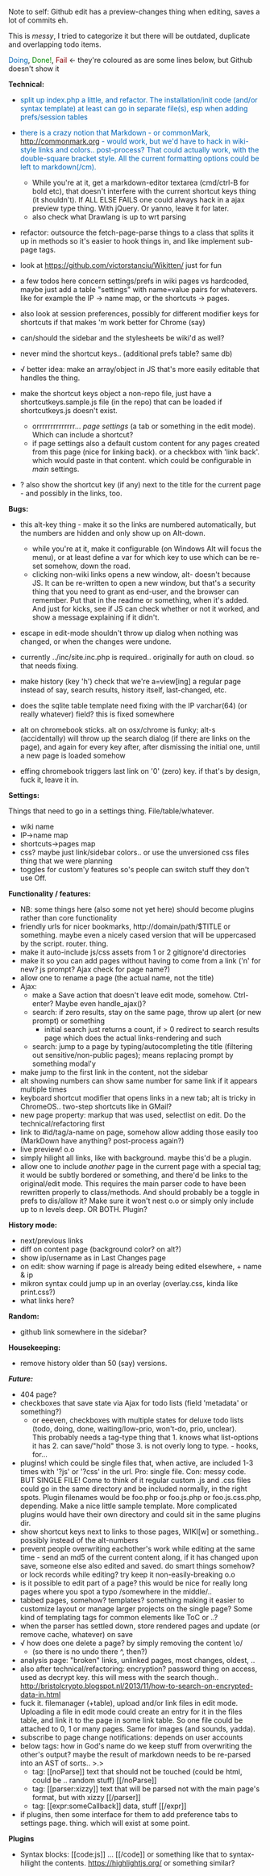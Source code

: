 Note to self: Github edit has a preview-changes thing when editing, saves a lot of commits eh.

This is *messy*, I tried to categorize it but there will be outdated, duplicate and overlapping todo items.

<span style="color: #0064B8;">Doing</span>, <span style="color: #080;">Done!</span>, <span style="color: #800;">Fail</span> ← they're coloured as are some lines below, but Github doesn't show it

**Technical:**

- <span style="color: #0064B8;">split up index.php a little, and refactor. The installation/init code (and/or syntax template) at least can go in separate file(s), esp when adding prefs/session tables</span>
- <span style="color: #0064B8;">there is a crazy notion that Markdown - or commonMark, http://commonmark.org - would work, but we'd have to hack in wiki-style links and colors.. post-process? That could actually work, with the double-square bracket style. All the current formatting options could be left to markdown(/cm).</span>
  - While you're at it, get a markdown-editor textarea (cmd/ctrl-B for bold etc), that doesn't interfere with the current shortcut keys thing (it shouldn't). If ALL ELSE FAILS one could always hack in a ajax preview type thing. With jQuery. Or yanno, leave it for later.
  - also check what Drawlang is up to wrt parsing
- refactor: outsource the fetch-page-parse things to a class that splits it up in methods so it's easier to hook things in, and like implement sub-page tags.
- look at https://github.com/victorstanciu/Wikitten/ just for fun
- a few todos here concern settings/prefs in wiki pages vs hardcoded, maybe just add a table "settings" with name=value pairs for whatevers. like for example the IP -> name map, or the shortcuts -> pages.
- also look at session preferences, possibly for different modifier keys for shortcuts if that makes 'm work better for Chrome (say)

- can/should the sidebar and the stylesheets be wiki'd as well?
- never mind the shortcut keys.. (additional prefs table? same db)

- √ better idea: make an array/object in JS that's more easily editable that handles the thing.
- make the shortcut keys object a non-repo file, just have a shortcutkeys.sample.js file (in the repo) that can be loaded if shortcutkeys.js doesn't exist.
  - orrrrrrrrrrrrrr... *page settings* (a tab or something in the edit mode). Which can include a shortcut?
  - if page settings also a default custom content for any pages created from this page (nice for linking back). or a checkbox with 'link back'. which would paste in that content. which could be configurable in *main* settings.
- ? also show the shortcut key (if any) next to the title for the current page - and possibly in the links, too.


**Bugs:**

- this alt-key thing - make it so the links are numbered automatically, but the numbers are hidden and only show up on Alt-down.
  - while you're at it, make it configurable (on Windows Alt will focus the menu), or at least define a var for which key to use which can be re-set somehow, down the road.
  - clicking non-wiki links opens a new window, alt-<num> doesn't because JS. It can be re-written to open a new window, but that's a security thing that you need to grant as end-user, and the browser can remember. Put that in the readme or something, when it's added. And just for kicks, see if JS can check whether or not it worked, and show a message explaining if it didn't.
- escape in edit-mode shouldn't throw up dialog when nothing was changed, or when the changes were undone.
- currently ../inc/site.inc.php is required.. originally for auth on cloud. so that needs fixing.
- make history (key 'h') check that we're a=view[ing] a regular page instead of say, search results, history itself, last-changed, etc.
- does the sqlite table template need fixing with the IP varchar(64) (or really whatever) field? this is fixed somewhere

- alt on chromebook sticks. alt on osx/chrome is funky; alt-s (accidentally) will throw up the search dialog (if there are links on the page), and again for every key after, after dismissing the initial one, until a new page is loaded somehow
- effing chromebook triggers last link on '0' (zero) key. if that's by design, fuck it, leave it in.


**Settings:**

Things that need to go in a settings thing. File/table/whatever.

- wiki name
- IP->name map
- shortcuts->pages map
- css? maybe just link/sidebar colors.. or use the unversioned css files thing that we were planning
- toggles for custom'y features so's people can switch stuff they don't use Off.


**Functionality / features:**

- NB: some things here (also some not yet here) should become plugins rather than core functionality
- friendly urls for nicer bookmarks, http://domain/path/$TITLE or something. maybe even a nicely cased version that will be uppercased by the script. router. thing.
- make it auto-include js/css assets from 1 or 2 gitignore'd directories
- make it so you can add pages without having to come from a link ('n' for new? js prompt? Ajax check for page name?)
- allow one to rename a page (the actual name, not the title)
- Ajax:
  - make a Save action that doesn't leave edit mode, somehow. Ctrl-enter? Maybe even handle_ajax()?
  - search: if zero results, stay on the same page, throw up alert (or new prompt) or something
    - initial search just returns a count, if > 0 redirect to search results page which does the actual links-rendering and such
  - search: jump to a page by typing/autocompleting the title (filtering out sensitive/non-public pages); means replacing prompt by something modal'y
- make <tab> jump to the first link in the content, not the sidebar
- alt showing numbers can show same number for same link if it appears multiple times
- keyboard shortcut modifier that opens links in a new tab; alt is tricky in ChromeOS.. two-step shortcuts like in GMail?
- new page property: markup that was used, selectlist on edit. Do the technical/refactoring first
- link to #id/tag/a-name on page, somehow allow adding those easily too (MarkDown have anything? post-process again?)
- live preview! o.o
- simply hilight all links, like with background. maybe this'd be a plugin.
- allow one to include *another* page in the current page with a special tag; it would be subtly bordered or something, and there'd be links to the original/edit mode. This requires the main parser code to have been rewritten properly to class/methods. And should probably be a toggle in prefs to dis/allow it? Make sure it won't nest o.o or simply only include up to n levels deep. OR BOTH. Plugin?

**History mode:**

- next/previous links
- diff on content page (background color? on alt?)
- show ip/username as in Last Changes page
- on edit: show warning if page is already being edited elsewhere, + name & ip
- mikron syntax could jump up in an overlay (overlay.css, kinda like print.css?)
- what links here?


**Random:**
- github link somewhere in the sidebar?


**Housekeeping:**

- remove history older than 50 (say) versions.


***Future:***

- 404 page?
- checkboxes that save state via Ajax for todo lists (field 'metadata' or something?)
  - or eeeven, checkboxes with multiple states for deluxe todo lists (todo, doing, done, waiting/low-prio, won't-do, prio, unclear).  
    This probably needs a tag-type thing that 1. knows what list-options it has 2. can save/"hold" those 3. is not overly long to type.  - hooks, for...
- plugins! which could be single files that, when active, are included 1-3 times with '?js' or '?css' in the url. Pro: single file. Con: messy code. BUT SINGLE FILE! Come to think of it regular custom .js and .css files could go in the same directory and be included normally, in the right spots. Plugin filenames would be foo.php or foo.js.php or foo.js.css.php, depending. Make a nice little sample template. More complicated plugins would have their own directory and could sit in the same plugins dir.
- show shortcut keys next to links to those pages, WIKI[w] or something.. possibly instead of the alt-numbers
- prevent people overwriting eachother's work while editing at the same time - send an md5 of the current content along, if it has changed upon save, someone else also edited and saved. do smart things somehow? or lock records while editing? try keep it non-easily-breaking o.o
- is it possible to edit part of a page? this would be nice for really long pages where you spot a typo /somewhere in the middle/..
- tabbed pages, somehow? templates? something making it easier to customize layout or manage larger projects on the single page? Some kind of templating tags for common elements like ToC or ..?
- when the parser has settled down, store rendered pages and update (or remove cache, whatever) on save
- √ how does one delete a page? by simply removing the content \o/
  - (so there is no undo there ^, then?)
- analysis page: "broken" links, unlinked pages, most changes, oldest, ..
- also after technical/refactoring: encryption? password thing on access, used as decrypt key. this will mess with the search though.. http://bristolcrypto.blogspot.nl/2013/11/how-to-search-on-encrypted-data-in.html
- fuck it. filemanager (+table), upload and/or link files in edit mode. Uploading a file in edit mode could create an entry for it in the files table, and link it to the page in some link table. So one file could be attached to 0, 1 or many pages. Same for images (and sounds, yadda).
- subscribe to page change notifications: depends on user accounts
- below tags: how in God's name do we keep stuff from overwriting the other's output? maybe the result of markdown needs to be re-parsed into an AST of sorts.. >.>
  - tag: [[noParse]] text that should not be touched (could be html, could be .. random stuff) [[/noParse]]
  - tag: [[parser:xizzy]] text that will be parsed not with the main page's format, but with xizzy [[/parser]]
  - tag: [[expr:someCallback]] data, stuff [[/expr]]
- if plugins, then some interface for them to add preference tabs to settings page. thing. which will exist at some point.


**Plugins**
- Syntax blocks: [[code:js]] ... [[/code]] or something like that to syntax-hilight the contents. https://highlightjs.org/ or something similar?
